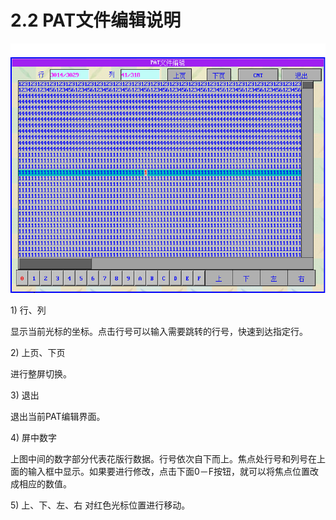 # 2.2 PAT文件编辑说明

![](../.gitbook/assets/001.png)

1\)        行、列

显示当前光标的坐标。点击行号可以输入需要跳转的行号，快速到达指定行。

2\)        上页、下页

进行整屏切换。

3\)        退出

退出当前PAT编辑界面。

4\)        屏中数字

上图中间的数字部分代表花版行数据。行号依次自下而上。焦点处行号和列号在上面的输入框中显示。如果要进行修改，点击下面0－F按钮，就可以将焦点位置改成相应的数值。

5\)        上、下、左、右 对红色光标位置进行移动。

